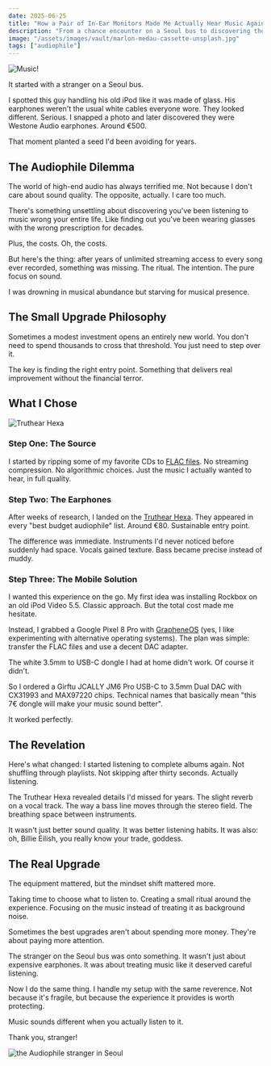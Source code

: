 ```yaml
---
date: 2025-06-25
title: "How a Pair of In-Ear Monitors Made Me Actually Hear Music Again"
description: "From a chance encounter on a Seoul bus to discovering the transformative power of proper audio gear - without breaking the bank."
image: "/assets/images/vault/marlon-medau-cassette-unsplash.jpg"
tags: ["audiophile"]
---
```


![Music!](/assets/images/vault/marlon-medau-cassette-unsplash.jpg)

It started with a stranger on a Seoul bus.

I spotted this guy handling his old iPod like it was made of glass. His earphones weren't the usual white cables everyone wore. They looked different. Serious. I snapped a photo and later discovered they were Westone Audio earphones. Around €500.

That moment planted a seed I'd been avoiding for years.

## The Audiophile Dilemma

The world of high-end audio has always terrified me. Not because I don't care about sound quality. The opposite, actually. I care too much. 

There's something unsettling about discovering you've been listening to music wrong your entire life. Like finding out you've been wearing glasses with the wrong prescription for decades.

Plus, the costs. Oh, the costs.

But here's the thing: after years of unlimited streaming access to every song ever recorded, something was missing. The ritual. The intention. The pure focus on sound.

I was drowning in musical abundance but starving for musical presence.

## The Small Upgrade Philosophy

Sometimes a modest investment opens an entirely new world. You don't need to spend thousands to cross that threshold. You just need to step over it.

The key is finding the right entry point. Something that delivers real improvement without the financial terror.

## What I Chose

![Truthear Hexa](https://cdn.prod.website-files.com/63bcdfa5158ffcd72a7a8d8e/66457c4b5a6bdb3c3a1a23e5_800x800_0014_14.jpg)

### Step One: The Source
I started by ripping some of my favorite CDs to [FLAC files](https://en.wikipedia.org/wiki/FLAC). No streaming compression. No algorithmic choices. Just the music I actually wanted to hear, in full quality.

### Step Two: The Earphones
After weeks of research, I landed on the [Truthear Hexa](https://truthear.com/products/hexa). They appeared in every "best budget audiophile" list. Around €80. Sustainable entry point.

The difference was immediate. Instruments I'd never noticed before suddenly had space. Vocals gained texture. Bass became precise instead of muddy.

### Step Three: The Mobile Solution
I wanted this experience on the go. My first idea was installing Rockbox on an old iPod Video 5.5. Classic approach. But the total cost made me hesitate.

Instead, I grabbed a Google Pixel 8 Pro with [GrapheneOS](https://grapheneos.org) (yes, I like experimenting with alternative operating systems). The plan was simple: transfer the FLAC files and use a decent DAC adapter.

The white 3.5mm to USB-C dongle I had at home didn't work. Of course it didn't.

So I ordered a Girftu JCALLY JM6 Pro USB-C to 3.5mm Dual DAC with CX31993 and MAX97220 chips. Technical names that basically mean "this 7€ dongle will make your music sound better".

It worked perfectly.

## The Revelation

Here's what changed: I started listening to complete albums again. Not shuffling through playlists. Not skipping after thirty seconds. Actually listening.

The Truthear Hexa revealed details I'd missed for years. The slight reverb on a vocal track. The way a bass line moves through the stereo field. The breathing space between instruments.

It wasn't just better sound quality. It was better listening habits. It was also: oh, Billie Eilish, you really know your trade, goddess. 


## The Real Upgrade

The equipment mattered, but the mindset shift mattered more. 

Taking time to choose what to listen to. Creating a small ritual around the experience. Focusing on the music instead of treating it as background noise.

Sometimes the best upgrades aren't about spending more money. They're about paying more attention.

The stranger on the Seoul bus was onto something. It wasn't just about expensive earphones. It was about treating music like it deserved careful listening.

Now I do the same thing. I handle my setup with the same reverence. Not because it's fragile, but because the experience it provides is worth protecting.

Music sounds different when you actually listen to it.

Thank you, stranger!

![the Audiophile stranger in Seoul](/assets/images/vault/stranger.jpg)